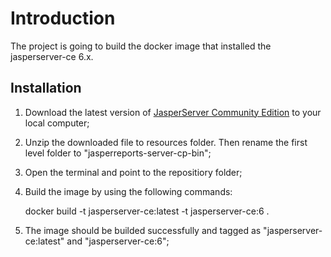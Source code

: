 Introduction
====

The project is going to build the docker image that installed the jasperserver-ce 6.x.


Installation
----

1. Download the latest version of [JasperServer Community Edition](https://community.jaspersoft.com/) to your local computer;

2. Unzip the downloaded file to resources folder. Then rename the first level folder to "jasperreports-server-cp-bin";

3. Open the terminal and point to the repositiory folder;

4. Build the image by using the following commands:

      docker build -t jasperserver-ce:latest -t jasperserver-ce:6 .

5. The image should be builded successfully and tagged as "jasperserver-ce:latest" and "jasperserver-ce:6";

